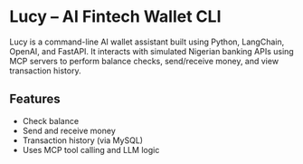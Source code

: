 # Lucy – AI Fintech Wallet CLI

Lucy is a command-line AI wallet assistant built using Python, LangChain, OpenAI, and FastAPI.
It interacts with simulated Nigerian banking APIs using MCP servers to perform balance checks, send/receive money, and view transaction history.

## Features
- Check balance
- Send and receive money
- Transaction history (via MySQL)
- Uses MCP tool calling and LLM logic
